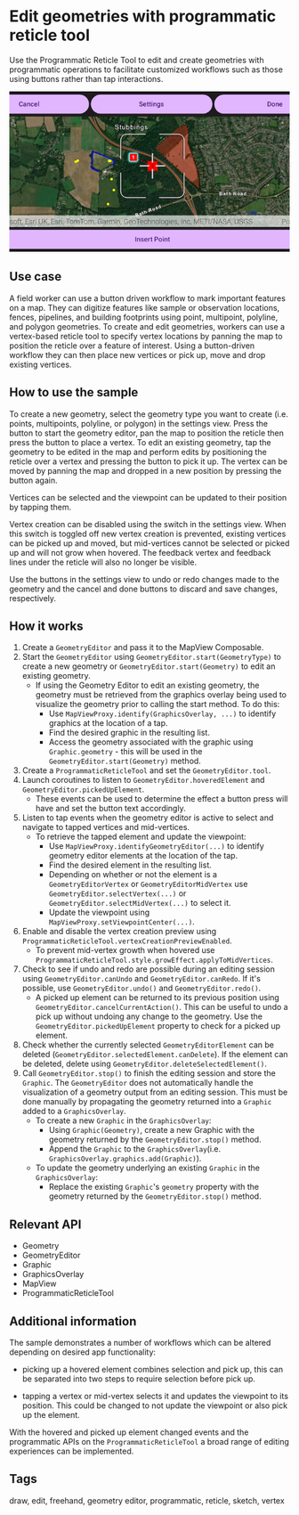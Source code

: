# Edit geometries with programmatic reticle tool

Use the Programmatic Reticle Tool to edit and create geometries with programmatic operations to facilitate customized workflows such as those using buttons rather than tap interactions.

![EditGeometriesWithProgrammaticReticleTool](edit-geometries-with-programmatic-reticle-tool.png)

## Use case

A field worker can use a button driven workflow to mark important features on a map. They can digitize features like sample or observation locations, fences, pipelines, and building footprints using point, multipoint, polyline, and polygon geometries. To create and edit geometries, workers can use a vertex-based reticle tool to specify vertex locations by panning the map to position the reticle over a feature of interest. Using a button-driven workflow they can then place new vertices or pick up, move and drop existing vertices.

## How to use the sample

To create a new geometry, select the geometry type you want to create (i.e. points, multipoints, polyline, or polygon) in the settings view. Press the button to start the geometry editor, pan the map to position the reticle then press the button to place a vertex. To edit an existing geometry, tap the geometry to be edited in the map and perform edits by positioning the reticle over a vertex and pressing the button to pick it up. The vertex can be moved by panning the map and dropped in a new position by pressing the button again.

Vertices can be selected and the viewpoint can be updated to their position by tapping them.

Vertex creation can be disabled using the switch in the settings view. When this switch is toggled off new vertex creation is prevented, existing vertices can be picked up and moved, but mid-vertices cannot be selected or picked up and will not grow when hovered. The feedback vertex and feedback lines under the reticle will also no longer be visible.

Use the buttons in the settings view to undo or redo changes made to the geometry and the cancel and done buttons to discard and save changes, respectively.

## How it works

1. Create a `GeometryEditor` and pass it to the MapView Composable.
2. Start the `GeometryEditor` using `GeometryEditor.start(GeometryType)` to create a new geometry or `GeometryEditor.start(Geometry)` to edit an existing geometry.
    * If using the Geometry Editor to edit an existing geometry, the geometry must be retrieved from the graphics overlay being used to visualize the geometry prior to calling the start method. To do this:
        * Use `MapViewProxy.identify(GraphicsOverlay, ...)` to identify graphics at the location of a tap.
        * Find the desired graphic in the resulting list.
        * Access the geometry associated with the graphic using `Graphic.geometry` - this will be used in the `GeometryEditor.start(Geometry)` method.
3. Create a `ProgrammaticReticleTool` and set the `GeometryEditor.tool`.
4. Launch coroutines to listen to `GeometryEditor.hoveredElement` and `GeometryEditor.pickedUpElement`.
    * These events can be used to determine the effect a button press will have and set the button text accordingly.
5. Listen to tap events when the geometry editor is active to select and navigate to tapped vertices and mid-vertices.
    * To retrieve the tapped element and update the viewpoint:
        * Use `MapViewProxy.identifyGeometryEditor(...)` to identify geometry editor elements at the location of the tap.
        * Find the desired element in the resulting list.
        * Depending on whether or not the element is a `GeometryEditorVertex` or `GeometryEditorMidVertex` use `GeometryEditor.selectVertex(...)` or `GeometryEditor.selectMidVertex(...)` to select it.
        * Update the viewpoint using `MapViewProxy.setViewpointCenter(...)`.
6. Enable and disable the vertex creation preview using `ProgrammaticReticleTool.vertexCreationPreviewEnabled`.
    * To prevent mid-vertex growth when hovered use `ProgrammaticReticleTool.style.growEffect.applyToMidVertices`.
7. Check to see if undo and redo are possible during an editing session using `GeometryEditor.canUndo` and `GeometryEditor.canRedo`. If it's possible, use `GeometryEditor.undo()` and `GeometryEditor.redo()`.
    * A picked up element can be returned to its previous position using `GeometryEditor.cancelCurrentAction()`. This can be useful to undo a pick up without undoing any change to the geometry. Use the `GeometryEditor.pickedUpElement` property to check for a picked up element.
8. Check whether the currently selected `GeometryEditorElement` can be deleted (`GeometryEditor.selectedElement.canDelete`). If the element can be deleted, delete using `GeometryEditor.deleteSelectedElement()`.
9. Call `GeometryEditor.stop()` to finish the editing session and store the `Graphic`. The `GeometryEditor` does not automatically handle the visualization of a geometry output from an editing session. This must be done manually by propagating the geometry returned into a `Graphic` added to a `GraphicsOverlay`.
    * To create a new `Graphic` in the `GraphicsOverlay`:
        * Using `Graphic(Geometry)`, create a new Graphic with the geometry returned by the `GeometryEditor.stop()` method.
        * Append the `Graphic` to the `GraphicsOverlay`(i.e. `GraphicsOverlay.graphics.add(Graphic)`).
    * To update the geometry underlying an existing `Graphic` in the `GraphicsOverlay`:
        * Replace the existing `Graphic`'s `geometry` property with the geometry returned by the `GeometryEditor.stop()` method.

## Relevant API

* Geometry
* GeometryEditor
* Graphic
* GraphicsOverlay
* MapView
* ProgrammaticReticleTool

## Additional information

The sample demonstrates a number of workflows which can be altered depending on desired app functionality:

* picking up a hovered element combines selection and pick up, this can be separated into two steps to require selection before pick up.

* tapping a vertex or mid-vertex selects it and updates the viewpoint to its position. This could be changed to not update the viewpoint or also pick up the element.

With the hovered and picked up element changed events and the programmatic APIs on the `ProgrammaticReticleTool` a broad range of editing experiences can be implemented.

## Tags

draw, edit, freehand, geometry editor, programmatic, reticle, sketch, vertex
